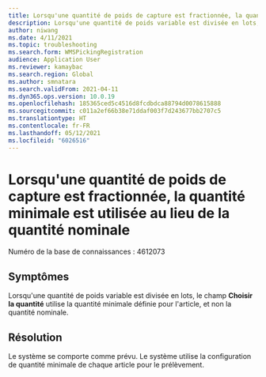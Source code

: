 ```yaml
---
title: Lorsqu'une quantité de poids de capture est fractionnée, la quantité minimale est utilisée au lieu de la quantité nominale
description: Lorsqu'une quantité de poids variable est divisée en lots, le champ Choisir la quantité utilise la quantité minimale définie pour l'article, et non la quantité nominale.
author: niwang
ms.date: 4/11/2021
ms.topic: troubleshooting
ms.search.form: WMSPickingRegistration
audience: Application User
ms.reviewer: kamaybac
ms.search.region: Global
ms.author: smnatara
ms.search.validFrom: 2021-04-11
ms.dyn365.ops.version: 10.0.19
ms.openlocfilehash: 185365ced5c4516d8fcdbdca88794d0078615888
ms.sourcegitcommit: c011a2ef66b38e71ddaf003f7d243677bb2707c5
ms.translationtype: HT
ms.contentlocale: fr-FR
ms.lasthandoff: 05/12/2021
ms.locfileid: "6026516"
---
```

# <a name="when-a-catch-weight-quantity-is-split-minimum-quantity-is-used-instead-of-nominal-quantity"></a>Lorsqu'une quantité de poids de capture est fractionnée, la quantité minimale est utilisée au lieu de la quantité nominale

Numéro de la base de connaissances : 4612073

## <a name="symptoms"></a>Symptômes

Lorsqu'une quantité de poids variable est divisée en lots, le champ **Choisir la quantité** utilise la quantité minimale définie pour l'article, et non la quantité nominale.

## <a name="resolution"></a>Résolution

Le système se comporte comme prévu. Le système utilise la configuration de quantité minimale de chaque article pour le prélèvement.
